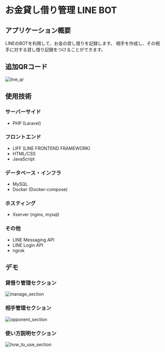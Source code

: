 # お金貸し借り管理 LINE BOT

## アプリケーション概要
LINEのBOTを利用して、お金の貸し借りを記録します。
相手を作成し、その相手に対する貸し借り記録をつけることができます。

## 追加QRコード
![line_qr](https://github.com/yuta-2001/CashTrackBot/assets/85932615/4f45fc3c-e676-4737-97ff-012b48bd3ed8)

## 使用技術
### サーバーサイド
- PHP (Laravel)

### フロントエンド
- LIFF (LINE FRONTEND FRAMEWORK)
- HTML/CSS
- JavaScript

### データベース・インフラ
- MySQL
- Docker (Docker-compose)

### ホスティング
- Xserver (nginx, mysql)

### その他
- LINE Messaging API
- LINE Login API
- ngrok

## デモ
### 貸借り管理セクション
![manage_section](https://github.com/yuta-2001/CashTrackBot/assets/85932615/bbcacf3a-fa21-4090-bb8c-cf01ef24d427)

### 相手管理セクション
![opponent_section](https://github.com/yuta-2001/CashTrackBot/assets/85932615/cec3b907-bf8d-4b00-8df2-61c0c18b98b5)

### 使い方説明セクション
![how_to_use_section](https://github.com/yuta-2001/CashTrackBot/assets/85932615/ea88d493-063e-4eb9-b0e7-7b93867ba8e9)
